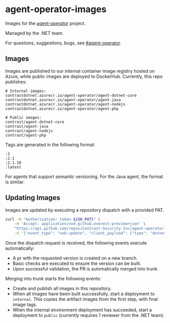 # agent-operator-images

Images for the [agent-operator](https://github.com/Contrast-Security-Inc/agent-operator) project.

Managed by the .NET team.

For questions, suggestions, bugs, see [#agent-operator](https://contrastsecurityinc.slack.com/archives/C03FNADV430).

## Images

Images are published to our internal container image registry hosted on Azure, while public images are deployed to DockerHub. Currently, this repo publishes:

```
# Internal images:
contrastdotnet.azurecr.io/agent-operator/agent-dotnet-core
contrastdotnet.azurecr.io/agent-operator/agent-java
contrastdotnet.azurecr.io/agent-operator/agent-nodejs
contrastdotnet.azurecr.io/agent-operator/agent-php

# Public images:
contrast/agent-dotnet-core
contrast/agent-java
contrast/agent-nodejs
contrast/agent-php
```

Tags are generated in the following format:

```
:2
:2.1
:2.1.10
:latest
```

For agents that support semantic versioning. For the Java agent, the format is similar.

## Updating Images

Images are updated by executing a repository dispatch with a provided PAT.

```bash
curl -H "Authorization: token ${GH_PAT}" \
    -H 'Accept: application/vnd.github.everest-preview+json' \
    "https://api.github.com/repos/Contrast-Security-Inc/agent-operator-images/dispatches" \
    -d '{"event_type": "oob-update", "client_payload": {"type": "dotnet-core", "version": "2.1.12"}}'
```

Once the dispatch request is received, the following events execute automatically:

- A pr with the requested version is created on a new branch.
- Basic checks are executed to ensure the version can be built.
- Upon successful validation, the PR is automatically merged into trunk.

Merging into trunk starts the following events:

- Create and publish all images in this repository.
- When all images have been built successfully, start a deployment to `internal`. This copies the artifact images from the first step, with final image tags.
- When the internal environment deployment has succeeded, start a deployment to `public` (currently requires 1 reviewer from the .NET team).
